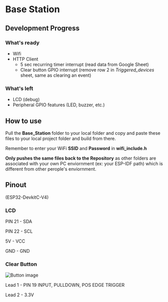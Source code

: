 # Base Station

## Development Progress

### What's ready

- Wifi
- HTTP Client
  - 5 sec recurring timer interrupt (read data from Google Sheet)
  - Clear button GPIO interrupt (remove row 2 in *Triggered_devices* sheet, same as clearing an event)

### What's left

- LCD (debug)
- Peripheral GPIO features (LED, buzzer, etc.)

## How to use

Pull the **Base_Station** folder to your local folder and copy and paste these files to your local project folder and build from there.

Remember to enter your WiFi **SSID** and **Password** in **wifi_include.h**

**Only pushes the same files back to the Repository** as other folders are associated with your own PC enviornment (ex: your ESP-IDF path) which is different from other perople's enviornment.

## Pinout

(ESP32-DevkitC-V4)

### LCD

PIN 21 - SDA

PIN 22 - SCL

5V     - VCC

GND    - GND

### Clear Button

![Button image](https://www.projecthub.in/wp-content/uploads/2019/12/pushbutton_diagram.png)

Lead 1 - PIN 19 INPUT, PULLDOWN, POS EDGE TRIGGER

Lead 2 - 3.3V

